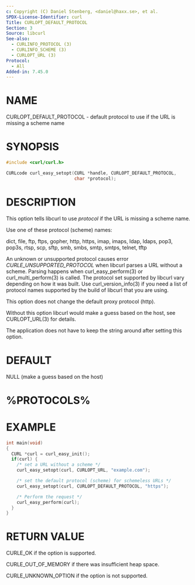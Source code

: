 ```yaml
---
c: Copyright (C) Daniel Stenberg, <daniel@haxx.se>, et al.
SPDX-License-Identifier: curl
Title: CURLOPT_DEFAULT_PROTOCOL
Section: 3
Source: libcurl
See-also:
  - CURLINFO_PROTOCOL (3)
  - CURLINFO_SCHEME (3)
  - CURLOPT_URL (3)
Protocol:
  - All
Added-in: 7.45.0
---
```


# NAME

CURLOPT_DEFAULT_PROTOCOL - default protocol to use if the URL is missing a
scheme name

# SYNOPSIS

~~~c
#include <curl/curl.h>

CURLcode curl_easy_setopt(CURL *handle, CURLOPT_DEFAULT_PROTOCOL,
                          char *protocol);
~~~

# DESCRIPTION

This option tells libcurl to use *protocol* if the URL is missing a scheme
name.

Use one of these protocol (scheme) names:

dict, file, ftp, ftps, gopher, http, https, imap, imaps, ldap, ldaps, pop3,
pop3s, rtsp, scp, sftp, smb, smbs, smtp, smtps, telnet, tftp

An unknown or unsupported protocol causes error
*CURLE_UNSUPPORTED_PROTOCOL* when libcurl parses a URL without a
scheme. Parsing happens when curl_easy_perform(3) or
curl_multi_perform(3) is called. The protocol set supported by libcurl
vary depending on how it was built. Use curl_version_info(3) if you need
a list of protocol names supported by the build of libcurl that you are using.

This option does not change the default proxy protocol (http).

Without this option libcurl would make a guess based on the host, see
CURLOPT_URL(3) for details.

The application does not have to keep the string around after setting this
option.

# DEFAULT

NULL (make a guess based on the host)

# %PROTOCOLS%

# EXAMPLE

~~~c
int main(void)
{
  CURL *curl = curl_easy_init();
  if(curl) {
    /* set a URL without a scheme */
    curl_easy_setopt(curl, CURLOPT_URL, "example.com");

    /* set the default protocol (scheme) for schemeless URLs */
    curl_easy_setopt(curl, CURLOPT_DEFAULT_PROTOCOL, "https");

    /* Perform the request */
    curl_easy_perform(curl);
  }
}
~~~

# RETURN VALUE

CURLE_OK if the option is supported.

CURLE_OUT_OF_MEMORY if there was insufficient heap space.

CURLE_UNKNOWN_OPTION if the option is not supported.
